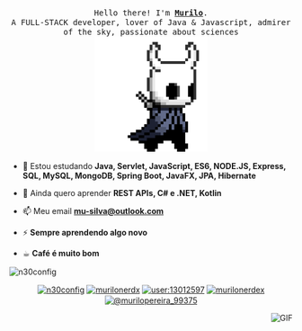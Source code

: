<p align="center">
  <br>
  <samp>
    Hello there! I'm <b><a rel="nofollow noopener noreferrer" target="_blank" href="https://instagram.com/murilonerdex">Murilo</a></b>.
    <br>A FULL-STACK developer, lover of Java & Javascript, admirer of the sky, passionate about sciences<br>

</samp>

<img src="https://raw.githubusercontent.com/TanZng/TanZng/master/assets/hollor_knight3.gif" width="200"/>

</p>

- 🌱 Estou estudando **Java, Servlet, JavaScript, ES6, NODE.JS, Express, SQL, MySQL, MongoDB, Spring Boot, JavaFX, JPA, Hibernate**

- 💬 Ainda quero aprender **REST APIs, C# e .NET, Kotlin**

- 📫 Meu email **mu-silva@outlook.com**

- ⚡ **Sempre aprendendo algo novo**

- ☕︎ **Café é muito bom**


<p align="left"><img align="center" src="https://github-readme-stats.vercel.app/api/top-langs/?username=murilonerdx&layout=compact" alt="n30config" /></p>






<p align="center">
<a href="https://dev.to/n30config" target="blank"><img align="center" src="https://cdn.jsdelivr.net/npm/simple-icons@3.0.1/icons/dev-dot-to.svg" alt="n30config" height="30" width="30" /></a>
<a href="https://linkedin.com/in/murilonerdx" target="blank"><img align="center" src="https://cdn.jsdelivr.net/npm/simple-icons@3.0.1/icons/linkedin.svg" alt="murilonerdx" height="30" width="30" /></a>
<a href="https://stackoverflow.com/users/user:13012597" target="blank"><img align="center" src="https://cdn.jsdelivr.net/npm/simple-icons@3.0.1/icons/stackoverflow.svg" alt="user:13012597" height="30" width="30" /></a>
<a href="https://instagram.com/murilonerdex" target="blank"><img align="center" src="https://cdn.jsdelivr.net/npm/simple-icons@3.0.1/icons/instagram.svg" alt="murilonerdex" height="30" width="30" /></a>
<a href="https://medium.com/@murilopereira_99375" target="blank"><img align="center" src="https://cdn.jsdelivr.net/npm/simple-icons@3.0.1/icons/medium.svg" alt="@murilopereira_99375" height="30" width="30" /></a>
</p>

<img align="right" alt="GIF" src="https://media.giphy.com/media/13HgwGsXF0aiGY/giphy.gif" />
